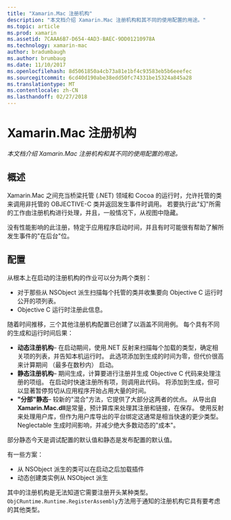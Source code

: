 ```yaml
---
title: "Xamarin.Mac 注册机构"
description: "本文档介绍 Xamarin.Mac 注册机构和其不同的使用配置的用途。"
ms.topic: article
ms.prod: xamarin
ms.assetid: 7CAAA6B7-D654-4AD3-BAEC-9DD01210978A
ms.technology: xamarin-mac
author: bradumbaugh
ms.author: brumbaug
ms.date: 11/10/2017
ms.openlocfilehash: 8d5061850a4cb73a81e1bf4c93583eb5b6eeefec
ms.sourcegitcommit: 6cd40d190abe38edd50fc74331be15324a845a28
ms.translationtype: MT
ms.contentlocale: zh-CN
ms.lasthandoff: 02/27/2018
---
```

# <a name="xamarinmac-registrar"></a>Xamarin.Mac 注册机构

_本文档介绍 Xamarin.Mac 注册机构和其不同的使用配置的用途。_

## <a name="overview"></a>概述

Xamarin.Mac 之间充当桥梁托管 (.NET) 领域和 Cocoa 的运行时，允许托管的类来调用非托管的 OBJECTIVE-C 类并返回发生事件时调用。 若要执行此"幻"所需的工作由注册机构进行处理，并且，一般情况下，从视图中隐藏。

没有性能影响的此注册，特定于应用程序启动时间，并且有时可能很有帮助了解所发生事件的"在后台"位。

## <a name="configurations"></a>配置

从根本上在启动的注册机构的作业可以分为两个类别：

- 对于那些从 NSObject 派生扫描每个托管的类并收集要向 Objective C 运行时公开的项列表。
- Objective C 运行时注册此信息。

随着时间推移，三个其他注册机构配置已创建了以涵盖不同用例。 每个具有不同的生成和运行时间后果：

- **动态注册机构**– 在启动期间，使用.NET 反射来扫描每个加载的类型，确定相关项的列表，并告知本机运行时。 此选项添加到生成的时间为零，但代价很高来计算期间 （最多在数秒内） 启动。
- **静态注册机构**– 期间生成，计算要进行注册并生成 Objective C 代码来处理注册的项组。 在启动时快速注册所有项，则调用此代码。 将添加到生成，但可以显著暂停剪切从应用程序开始占用大量的时间。
- **"分部"静态**– 较新的"混合"方法，它提供了大部分这两者的优点。 从导出自**Xamarin.Mac.dll**是常量，预计算库来处理其注册和链接，在保存。 使用反射来处理用户库，但作为用户库导出的平台绑定这通常是相当快速的更少类型。 Neglectable 生成时间影响，并减少绝大多数动态的"成本"。

部分静态今天是调试配置的默认值和静态是发布配置的默认值。

有一些方案：

- 从 NSObject 派生的类可以在启动之后加载插件
- 动态创建类实例从 NSObject 派生

其中的注册机构是无法知道它需要注册开头某种类型。 `ObjCRuntime.Runtime.RegisterAssembly`方法用于通知的注册机构它具有要考虑的其他类型。
